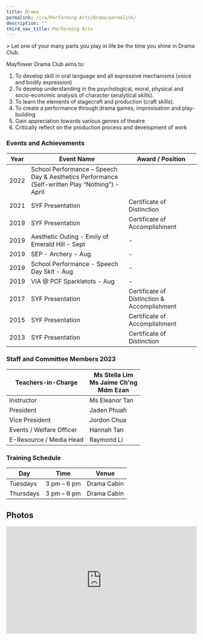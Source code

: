 ```yaml
---
title: Drama
permalink: /cca/Performing-Arts/drama/permalink/
description: ""
third_nav_title: Performing Arts
---
```

&gt; Let one of your many parts you play in life be the time you shine in Drama Club.

Mayflower Drama Club aims to:

1.  To develop skill in oral language and all expressive mechanisms (voice and bodily expression)
2.  To develop understanding in the psychological, moral, physical and socio-economic analysis of character (analytical skills).
3.  To learn the elements of stagecraft and production (craft skills).
4.  To create a performance through drama games, improvisation and play-building
5.  Gain appreciation towards various genres of theatre
6.  Critically reflect on the production process and development of work

### Events and Achievements

| Year | Event Name | Award / Position |
| --- | --- | --- |
|2022|School Performance – Speech Day &amp; Aesthetics Performance (Self-written Play “Nothing”) - April||
| 2021 | SYF Presentation | Certificate of Distinction |
| 2019 | SYF Presentation | Certificate of Accomplishment |
| 2019 | Aesthetic Outing - Emily of Emerald Hill - Sept | \- |
| 2019 | SEP - Archery - Aug | \- |
| 2019 | School Performance - Speech Day Skit - Aug | \- |
| 2019 | VIA @ PCF Sparkletots - Aug | \- |
| 2017 | SYF Presentation | Certificate of Distinction &amp; Accomplishment |
| 2015 | SYF Presentation | Certificate of Accomplishment |
| 2013 | SYF Presentation | Certificate of Distinction&nbsp; |

### Staff and Committee Members 2023

| Teachers-in-Charge 	| Ms Stella Lim<br>Ms Jaime Ch'ng<br>Mdm Ezan 	|
|---	|---	|
| Instructor 	| Ms Eleanor Tan 	|
| President 	| Jaden Phuah 	|
| Vice President 	| Jordon Chua 	|
| Events / Welfare Officer 	| Hannah Tan 	|
|E-Resource / Media Head|Raymond Li|

### Training Schedule

| Day | Time | Venue |
| --- | --- | --- |
| Tuesdays | 3 pm – 6 pm | Drama Cabin |
| Thursdays | 3 pm – 6 pm | Drama Cabin |

Photos
------
<div style="position:relative;width:100%;padding-bottom: 56.25%;height: 0; overflow: hidden;"><iframe style="position: absolute; top: 0; left: 0; width: 100%; height: 100%;" frameborder="0" src="https://docs.google.com/presentation/d/e/2PACX-1vTDtlpCHePWw4UaTB7E0s1Wzl6Zo_IFBifHZJWgm-f3P5MqR6RH1CTKk8qlK212ltapWkNtEOYMKBgo/embed?start=true&amp;loop=true&amp;delayms=3000"></iframe></div>